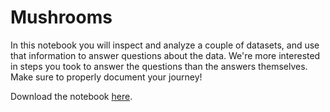 # Mushrooms

In this notebook you will inspect and analyze a couple of datasets, and use that information to answer questions about the data. We're more interested in steps you took to answer the questions than the answers themselves. Make sure to properly document your journey!

Download the notebook [here](data/mushrooms.ipynb).
